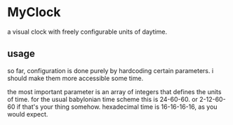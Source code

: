 # MyClock
a visual clock with freely configurable units of daytime.

## usage
so far, configuration is done purely by hardcoding certain parameters. i should make them more accessible some time.

the most important parameter is an array of integers that defines the units of time. for the usual babylonian time scheme this is 24-60-60. or 2-12-60-60 if that's your thing somehow. hexadecimal time is 16-16-16-16, as you would expect.
